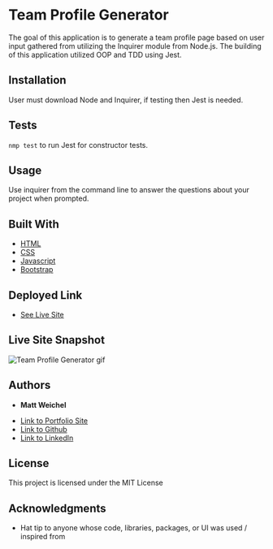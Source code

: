 # Team Profile Generator

The goal of this application is to generate a team profile page based on user input gathered from utilizing the Inquirer module from Node.js. The building of this application utilized OOP and TDD using Jest.

## Installation

User must download Node and Inquirer, if testing then Jest is needed.

## Tests
`nmp test` to run Jest for constructor tests.

## Usage

Use inquirer from the command line to answer the questions about your project when prompted.

## Built With

* [HTML](https://developer.mozilla.org/en-US/docs/Web/HTML)
* [CSS](https://developer.mozilla.org/en-US/docs/Web/CSS)
* [Javascript](https://developer.mozilla.org/en-US/docs/Web/JavaScript)
* [Bootstrap](https://developer.mozilla.org/en-US/docs/Web/JavaScript)


## Deployed Link

* [See Live Site](https://maweiche.github.io/teamProfileGenerator/)

## Live Site Snapshot

![Team Profile Generator gif](#)


## Authors

* **Matt Weichel** 

- [Link to Portfolio Site](https://maweiche.github.io/pro_portfolio/)
- [Link to Github](https://github.com/maweiche)
- [Link to LinkedIn](https://www.linkedin.com/in/mattweichel/)

## License

This project is licensed under the MIT License 

## Acknowledgments

* Hat tip to anyone whose code, libraries, packages, or UI was used  / inspired from
